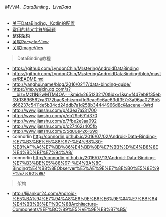 ###### MVVM、DataBinding、LiveData

- [关于DataBinding、Kotlin的配置](Kotlin_Databinding_Gradle.md)
- [常用的转义字符的问题](DataBinding_02.md)
- [整体架构](Arch_Library/SimpleViewModel.md)
- [关联RecyclerView](Binding_RecyclerView.md)
- [关联ImageView](Binding_Adapter/ImageLoaderBindingAdapter.md)


> DataBinding教程
- https://github.com/LyndonChin/MasteringAndroidDataBinding
- https://github.com/LyndonChin/MasteringAndroidDataBinding/blob/master/README.md
- http://yanghui.name/blog/2016/02/17/data-binding-guide/
- https://mp.weixin.qq.com/s?__biz=MzI1NjEwMTM4OA==&mid=2651232170&idx=1&sn=f4d7eb8f35ebf3b13696562ca3172bac&chksm=f1d9eac9c6ae63df357c3a96aa0218b5d66237c5411de5b34cd24ddb7a1d258b34444966d8c6&scene=0#rd
- http://www.jianshu.com/p/43ea7a531700
- http://www.jianshu.com/p/eb29c691d370
- http://www.jianshu.com/p/7fbe2e9aa092
- http://www.jianshu.com/p/c27462a405fb
- http://www.jianshu.com/c/5d00e426169d
- connorlin    http://connorlin.github.io/2016/07/02/Android-Data-Binding-%E7%B3%BB%E5%88%97-%E4%B8%80-%E8%AF%A6%E7%BB%86%E4%BB%8B%E7%BB%8D%E4%B8%8E%E4%BD%BF%E7%94%A8/
- connorlin    http://connorlin.github.io/2016/07/13/Android-Data-Binding-%E7%B3%BB%E5%88%97-%E4%BA%8C-Binding%E4%B8%8EObserver%E5%AE%9E%E7%8E%B0%E5%8E%9F%E7%90%86/
> 架构
- http://lijiankun24.com/Android-%E5%BA%94%E7%94%A8%E6%9E%B6%E6%9E%84%E7%BB%84%E4%BB%B6%EF%BC%88Architecture-Components%EF%BC%89%E5%AE%9E%E8%B7%B5/
